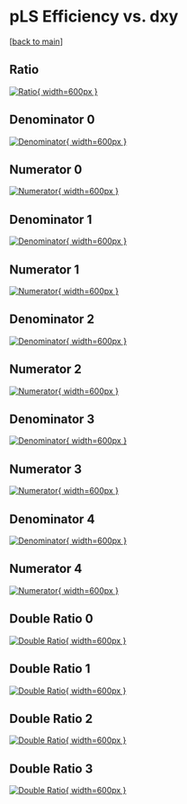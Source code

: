 # pLS Efficiency vs. dxy

[[back to main](./)]



## Ratio

[![Ratio](../mtv/var/pLS_base_11_-1_eff_dxy.png){ width=600px }](../mtv/var/pLS_base_11_-1_eff_dxy.pdf)

## Denominator 0

[![Denominator](../mtv/den/pLS_base_11_-1_eff_dxy_den0.png){ width=600px }](../mtv/den/pLS_base_11_-1_eff_dxy_den0.pdf)

## Numerator 0

[![Numerator](../mtv/num/pLS_base_11_-1_eff_dxy_num0.png){ width=600px }](../mtv/num/pLS_base_11_-1_eff_dxy_num0.pdf)

## Denominator 1

[![Denominator](../mtv/den/pLS_base_11_-1_eff_dxy_den1.png){ width=600px }](../mtv/den/pLS_base_11_-1_eff_dxy_den1.pdf)

## Numerator 1

[![Numerator](../mtv/num/pLS_base_11_-1_eff_dxy_num1.png){ width=600px }](../mtv/num/pLS_base_11_-1_eff_dxy_num1.pdf)

## Denominator 2

[![Denominator](../mtv/den/pLS_base_11_-1_eff_dxy_den2.png){ width=600px }](../mtv/den/pLS_base_11_-1_eff_dxy_den2.pdf)

## Numerator 2

[![Numerator](../mtv/num/pLS_base_11_-1_eff_dxy_num2.png){ width=600px }](../mtv/num/pLS_base_11_-1_eff_dxy_num2.pdf)

## Denominator 3

[![Denominator](../mtv/den/pLS_base_11_-1_eff_dxy_den3.png){ width=600px }](../mtv/den/pLS_base_11_-1_eff_dxy_den3.pdf)

## Numerator 3

[![Numerator](../mtv/num/pLS_base_11_-1_eff_dxy_num3.png){ width=600px }](../mtv/num/pLS_base_11_-1_eff_dxy_num3.pdf)

## Denominator 4

[![Denominator](../mtv/den/pLS_base_11_-1_eff_dxy_den4.png){ width=600px }](../mtv/den/pLS_base_11_-1_eff_dxy_den4.pdf)

## Numerator 4

[![Numerator](../mtv/num/pLS_base_11_-1_eff_dxy_num4.png){ width=600px }](../mtv/num/pLS_base_11_-1_eff_dxy_num4.pdf)

## Double Ratio 0

[![Double Ratio](../mtv/ratio/pLS_base_11_-1_eff_dxy_ratio0.png){ width=600px }](../mtv/ratio/pLS_base_11_-1_eff_dxy_ratio0.pdf)

## Double Ratio 1

[![Double Ratio](../mtv/ratio/pLS_base_11_-1_eff_dxy_ratio1.png){ width=600px }](../mtv/ratio/pLS_base_11_-1_eff_dxy_ratio1.pdf)

## Double Ratio 2

[![Double Ratio](../mtv/ratio/pLS_base_11_-1_eff_dxy_ratio2.png){ width=600px }](../mtv/ratio/pLS_base_11_-1_eff_dxy_ratio2.pdf)

## Double Ratio 3

[![Double Ratio](../mtv/ratio/pLS_base_11_-1_eff_dxy_ratio3.png){ width=600px }](../mtv/ratio/pLS_base_11_-1_eff_dxy_ratio3.pdf)


